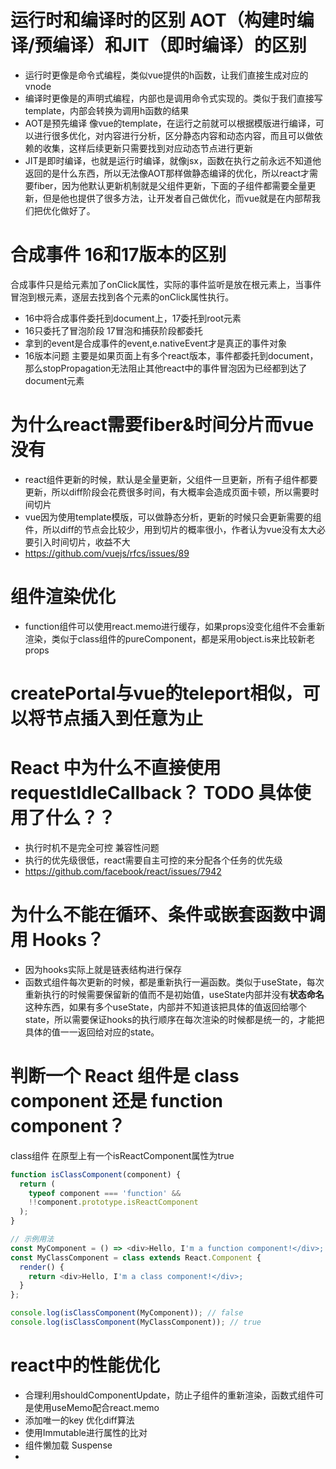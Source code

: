 # 运行时和编译时的区别 AOT（构建时编译/预编译）和JIT（即时编译）的区别
- 运行时更像是命令式编程，类似vue提供的h函数，让我们直接生成对应的vnode
- 编译时更像是的声明式编程，内部也是调用命令式实现的。类似于我们直接写template，内部会转换为调用h函数的结果
- AOT是预先编译 像vue的template，在运行之前就可以根据模版进行编译，可以进行很多优化，对内容进行分析，区分静态内容和动态内容，而且可以做依赖的收集，这样后续更新只需要找到对应动态节点进行更新
- JIT是即时编译，也就是运行时编译，就像jsx，函数在执行之前永远不知道他返回的是什么东西，所以无法像AOT那样做静态编译的优化，所以react才需要fiber，因为他默认更新机制就是父组件更新，下面的子组件都需要全量更新，但是他也提供了很多方法，让开发者自己做优化，而vue就是在内部帮我们把优化做好了。

# 合成事件 16和17版本的区别
合成事件只是给元素加了onClick属性，实际的事件监听是放在根元素上，当事件冒泡到根元素，逐层去找到各个元素的onClick属性执行。  
 - 16中将合成事件委托到document上，17委托到root元素
 - 16只委托了冒泡阶段 17冒泡和捕获阶段都委托
 - 拿到的event是合成事件的event,e.nativeEvent才是真正的事件对象
 - 16版本问题 主要是如果页面上有多个react版本，事件都委托到document，那么stopPropagation无法阻止其他react中的事件冒泡因为已经都到达了document元素 

#  为什么react需要fiber&时间分片而vue没有
- react组件更新的时候，默认是全量更新，父组件一旦更新，所有子组件都要更新，所以diff阶段会花费很多时间，有大概率会造成页面卡顿，所以需要时间切片
- vue因为使用template模版，可以做静态分析，更新的时候只会更新需要的组件，所以diff的节点会比较少，用到切片的概率很小，作者认为vue没有太大必要引入时间切片，收益不大
- https://github.com/vuejs/rfcs/issues/89
#  组件渲染优化
 -  function组件可以使用react.memo进行缓存，如果props没变化组件不会重新渲染，类似于class组件的pureComponent，都是采用object.is来比较新老props
  
# createPortal与vue的teleport相似，可以将节点插入到任意为止

# React 中为什么不直接使用 requestIdleCallback？ TODO 具体使用了什么？？
- 执行时机不是完全可控 兼容性问题
- 执行的优先级很低，react需要自主可控的来分配各个任务的优先级
- https://github.com/facebook/react/issues/7942

# 为什么不能在循环、条件或嵌套函数中调用 Hooks？
- 因为hooks实际上就是链表结构进行保存
- 函数式组件每次更新的时候，都是重新执行一遍函数。类似于useState，每次重新执行的时候需要保留新的值而不是初始值，useState内部并没有**状态命名**这种东西，如果有多个useState，内部并不知道该把具体的值返回给哪个state，所以需要保证hooks的执行顺序在每次渲染的时候都是统一的，才能把具体的值一一返回给对应的state。

# 判断一个 React 组件是 class component 还是 function component？
class组件 在原型上有一个isReactComponent属性为true
``` js
function isClassComponent(component) {
  return (
    typeof component === 'function' &&
    !!component.prototype.isReactComponent
  );
}

// 示例用法
const MyComponent = () => <div>Hello, I'm a function component!</div>;
const MyClassComponent = class extends React.Component {
  render() {
    return <div>Hello, I'm a class component!</div>;
  }
};

console.log(isClassComponent(MyComponent)); // false
console.log(isClassComponent(MyClassComponent)); // true

```

# react中的性能优化
- 合理利用shouldComponentUpdate，防止子组件的重新渲染，函数式组件可是使用useMemo配合react.memo
- 添加唯一的key 优化diff算法
- 使用Immutable进行属性的比对
- 组件懒加载 Suspense
- 